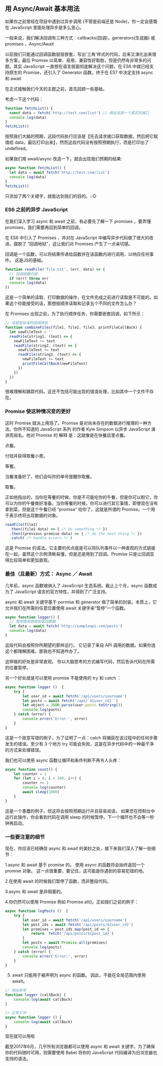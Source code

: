 ## 用 Async/Await 基本用法

如果你之前曾经在项目中遇到过异步调用 (不管是前端还是 Node)，你一定会感慨在 JavaScript 里面处理异步是多么恶心。

一般来说，我们解决回调有三种方式：callbacks(回调)，generators(生成器) 或 promises ，Async/Await

以前我们只能通过回调函数层层嵌套，写出'三角'样式的代码，后来又演化出来很多方案，最后 Promise 以简单、易用、兼容性好取胜，但是仍然有非常多的问题。其实 JavaScript 一直想在语言层面彻底解决这个问题，在 ES6 中就已经支持原生的 Promise，还引入了 Generator 函数，终于在 ES7 中决定支持 async 和 await

在正式接触我们今天的主题之前，首先回顾一些基础。

考虑一下这个代码：
```js
function fetchList() {
  const data = fetch('http://test.com/list') // 假设这是一个真实的接口
  console.log(data)
}
fetchList()
```
按照我们大脑的预期，这段代码执行应该是【先去请求接口获取数据，然后把它赋值给 data，最后打印出来】，然而这段代码没有按照预期执行，而是打印出了 undefined。

如果我们用 await/async 改造一下，就会出现我们预期的结果:
```js
async function fetchList() {
  let data = await fetch('http://test.com/list')
  console.log(data)
}
fetchList()
```
只添加了两个关键字，就能达到我们的目的。:-D

### ES6 之前的异步 JavaScript

在我们深入学习 async 和 await 之前，有必要先了解一下 promises 。要弄懂 promises，我们需要再回到简单的回调。

在 ES6 中引入了 Promises ，并对在 JavaScript 中编写异步代码做了很大的改进。摆脱了 “回调地狱”，这让我们对 Promises 产生了一点亲切感。

回调是一个函数，可以将结果传递给函数并在该函数内进行调用，以响应任何事件。 这是JS的基础。

```js
function readFile('file.txt', (err, data) => {
  // 回调函数内部
  if (err) throw err
  console.log(data)
})
```

这是一个简单的读取、打印数据的操作，在文件完成之前进行读取是不可能的。如果这个你能接受的话，那想按顺序读取和记录五个不同的文件怎么办？

在 Promises 出现之前，为了执行顺序任务，你需要嵌套回调，如下所示：

```js
// 这就是标准的回调地狱
function combineFiles(file1, file2, file3, printFileCallBack) {
  let newFileText = ''
  readFile(string1, (text) => {
    newFileText += text
    readFile(string2, (text) => {
      newFileText += text
      readFile(string3, (text) => {
        newFileText += text
        printFileCallBack(newFileText)
      })
    })
  })
}
```

很难理解和跟踪代码。这还不包括可能出现的错误处理，比如其中一个文件不存在。

### Promise 使这种情况变的更好

这时 Promise 就派上用场了。Promise 是对尚未存在的数据进行推理的一种方法。你所不知道的 JavaScript 系列 的作者 Kyle Simpson 以异步 JavaScript 演讲而闻名。他对 Promise 的 解释 是：这就像是在快餐店里点餐。

点餐。

付钱并获得取餐小票。

等餐。

当餐准备好了，他们会叫你的单号提醒你取餐。

取餐。

正如他指出的，当你在等餐的时候，你是不可能吃你的午餐，但是你可以盼它，你可以为你的午餐做好准备。当你等餐的时候，你可以进行其它事情，即使现在没有拿到菜，但是这个午餐已经 “promise” 给你了。这就是所谓的 Promise。一个用于表示终将出现数据的对象。

```js
readFile(file1)
  .then((file1-data) => { /* do something */ })
  .then((previous-promise-data) => { /* do the next thing */ })
  .catch( /* handle errors */ )
```
这是 Promise 的语法。它主要的优点就是可以将队列事件以一种直观的方式链接在一起。虽然这个示例清晰易懂，但是还是用到了回调。Promise 只是让回调显得比较简单和更加直观。

### 最佳（且最新）方式： Async ／ Await

几年前，async 函数被纳入了 JavaScript 生态系统。截止上个月，async 函数成为了 JavaScript 语言的官方特性，并得到了广泛支持。

async 和 await 关键字基于 pormise 和 generator 做了简单的封装。本质上，它允许我们在所需的任意位置使用 await 关键字来“暂停”一个函数。

```js
async function logger() {
  // 暂停直到获取到返回数据
  let data = await fetch('http://sampleapi.com/posts')
  console.log(data)
}
```
这段代码会按照你所期望的那样运行。 它记录了来自 API 调用的数据。如果你连这个都理解困难，那我也不知道咋办了。

这样做的好处是非常直观。 你以大脑思考的方式编写代码，然后告诉代码在所需的位置暂停。

另一个好处就是可以使用 promise 不能使用的 try 和 catch ：
```js
async function logger ()  {
    try {
        let user_id = await fetch('/api/users/username')
        let posts = await fetch('/api/`${user_id}`')
        let object = JSON.parse(user.posts.toString())
        console.log(posts)
    } catch (error) {
        console.error('Error:', error)
    }
}
```
这是一个故意写错的例子，为了证明了一点：catch 将捕获在该过程中的任何步骤发生的错误。至少有 3 个地方 try 可能会失败，这是在异步代码中的一种最干净的方式来处理错误。

我们也可以使用 async 函数让循环和条件判断不再令人头疼：
```js
async function count() {
    let counter = 1
    for (let i = 0; i < 100; i++) {
        counter += 1
        console.log(counter)
        await sleep(1000)
    }
}
```

这是一个愚蠢的例子，但这将会按照预期运行并且容易阅读。 如果您在控制台中运行此操作，你会看到代码在调用 sleep 的时候暂停，下一个循环也不会等一秒钟再启动。

### 一些要注意的细节
现在，你应该已经确信 async 和 await 的美妙之处，接下来我们深入了解一些细节：

1.async 和 await 基于 promise 的。 使用 async 的函数将会始终返回一个 promise 对象。 这一点很重要，要记住，这可能是你遇到的容易犯错的地。

2.在使用 await 的时候我们暂停了函数，而非整段代码。

3.async 和 await 是非阻塞的。

4.你仍然可以使用 Promise 例如 Promise.all()。正如我们之前的例子：
```js
async function logPosts ()  {
    try {
        let user_id = await fetch('/api/users/username')
        let post_ids = await fetch('/api/posts/${user_id}')
        let promises = post_ids.map(post_id => {
            return  fetch('/api/posts/${post_id}')
        }
        let posts = await Promise.all(promises)
        console.log(posts)
    } catch (error) {
        console.error('Error:', error)
    }
}
```
5. await 只能用于被声明为 async 的函数。
因此，不能在全局范围内使用 await。

```js
// 抛出异常
function logger (callBack) {
    console.log(await callBack)
}

// 正常工作
async function logger () {
    console.log(await callBack)
}
```
现在就可以用啦

截至2017年6月，几乎所有浏览器都可以使用 async 和 await 关键字。为了确保你的代码随时可用，则需要使用 Babel 将你的 JavaScript 代码编译为旧浏览器也支持的语法。
